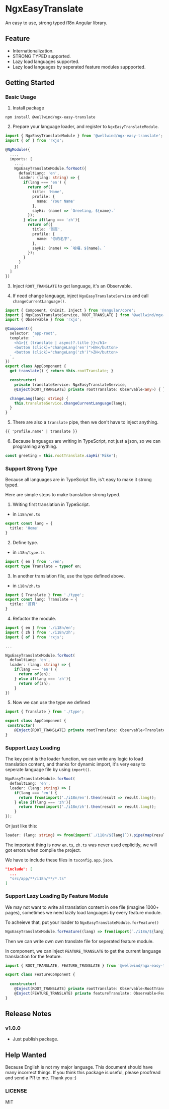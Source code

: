 # NgxEasyTranslate

An easy to use, strong typed i18n Angular library.

## Feature

- Internationalization.
- STRONG TYPED supported.
- Lazy load languages supported.
- Lazy load languages by seperated feature modules suppported.

## Getting Started

### Basic Usage

1. Install package

```shell
npm install @wellwind/ngx-easy-translate
```

2. Prepare your language loader, and register to `NgxEasyTranslateModule`.

```typescript
import { NgxEasyTranslateModule } from '@wellwind/ngx-easy-translate';
import { of } from 'rxjs';

@NgModule({
  ...,
  imports: [
    ...,
    NgxEasyTranslateModule.forRoot({
      defaultLang: 'en',
      loader: (lang: string) => {
        if(lang === 'en') {
          return of({
            title: 'Home',
            profile: {
              name: 'Your Name'
            },
            sayHi: (name) => `Greeting, ${name}.`
          });
        } else if(lang === 'zh'){
          return of({
            title: '首頁',
            profile: {
              name: '你的名字',
            },
            sayHi: (name) => `哈囉，${name}。`
          });
        }
      }
    })
  ]
})
```

3. Inject `ROOT_TRANSLATE` to get language, it's an Observable.

4. If need change language, inject `NgxEasyTranslateService` and call `changeCurrentLanguage()`.

```typescript
import { Component, OnInit, Inject } from '@angular/core';
import { NgxEasyTranslateService, ROOT_TRANSLATE } from '@wellwind/ngx-easy-translate';
import { Observable } from 'rxjs';

@Component({
  selector: 'app-root',
  template: `
    <h1>{{ (translate | async)?.title }}</h1>
    <button (click)="changeLang('en')">EN</button>
    <button (click)="changeLang('zh')">ZH</button>
  `,
})
export class AppComponent {
  get translate() { return this.rootTranslate; }

  constructor(
    private translateService: NgxEasyTranslateService,
    @Inject(ROOT_TRANSLATE) private rootTranslate: Observable<any>) { }

  changeLang(lang: string) {
    this.translateService.changeCurrentLanguage(lang);
  }
}
```

5. There are also a `translate` pipe, then we don't have to inject anything.

```html
{{ 'profile.name' | translate }}
```

6. Because languages are writing in TypeScript, not just a json, so we can programing anything.

```typescript
const greeting = this.rootTranslate.sayHi('Mike');
```

### Support Strong Type

Because all languages are in TypeScript file, is't easy to make it strong typed.

Here are simple steps to make translation strong typed.

1. Writing first translation in TypeScript.

* in `i18n/en.ts`

```typescript
export const lang = {
  title: 'Home'
}
```

2. Define type.

* in `i18n/type.ts`

```typescript
import { en } from './en';
export type Translate = typeof en;
```

3. In another translation file, use the type defined above.

* in `i18n/zh.ts`

```typescript
import { Translate } from './type';
export const lang: Translate = {
  title: '首頁'
}
```

4. Refactor the module.

```typescript
import { en } from './i18n/en';
import { zh } from './i18n/zh';
import { of } from 'rxjs';

...

NgxEasyTranslateModule.forRoot(
  defaultLang: 'en',
  loader: (lang: string) => {
    if(lang === 'en') {
      return of(en);
    } else if(lang === 'zh'){
      return of(zh);
    }
})
```

5. Now we can use the type we defined

```typescript
import { Translate } from './type';

export class AppComponent {
 constructor(
    @Inject(ROOT_TRANSLATE) private rootTranslate: Observable<Translate>) { }
}
```

### Support Lazy Loading

The key point is the loader function, we can write any logic to load translation content, and thanks for dynamic import, it's very easy to seperate language file by using `import()`.

```typescript
NgxEasyTranslateModule.forRoot(
  defaultLang: 'en',
  loader: (lang: string) => {
    if(lang === 'en') {
      return from(import('./i18n/en').then(result => result.lang));
    } else if(lang === 'zh'){
      return from(import('./i18n/zh').then(result => result.lang));
    }
});
```

Or just like this:

```typescript
loader: (lang: string) => from(import(`./i18n/${lang}`)).pipe(map(result => result.lang))
```

The important thing is now `en.ts`, `zh.ts` was never used explicitly, we will got errors when compile the project.

We have to include these files in `tsconfig.app.json`.

```json
"include": [
  ...
  "src/app/**/i18n/**/*.ts"
]
```

### Support Lazy Loading By Feature Module

We may not want to write all translation content in one file (imagine 1000+ pages), sometimes we need lazily load languages by every feature module.

To acheieve that, put your loader to `NgxEasyTranslateModule.forFeature()`

```typescript
NgxEasyTranslateModule.forFeature((lang) => from(import(`./i18n/${lang}`).then(result => result.lang)))
```

Then we can write own own translate file for seperated feature module.

In component, we can inject `FEATURE_TRANSLATE` to get the current language translaction for the feature.

```typescript
import { ROOT_TRANSLATE, FEATURE_TRANSLATE } from '@wellwind/ngx-easy-translate';

export class FeatureComponent {
  
  constructor(
    @Inject(ROOT_TRANSLATE) private rootTranslate: Observable<RootTranslate>,
    @Inject(FEATURE_TRANSLATE) private featureTranslate: Observable<FeatureTranslate>) { }
}
```


## Release Notes

### v1.0.0

* Just publish package.

## Help Wanted

Because English is not my major language. This document should have many incorrect things. If you think this package is useful, please proofread and send a PR to me. Thank you :)

### LICENSE

MIT
